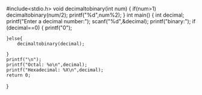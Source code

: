 #include<stdio.h>
void decimaltobinary(int num)
{
	if(num>1)
	decimaltobinary(num/2);
	printf("%d",num%2);
}
int main()
{
	int decimal;
	printf("Enter a decimal number:");
	scanf("%d",&decimal);
	printf("binary:");
	if (decimal==0)
	{
		printf("0");
		
	}else{
		decimaltobinary(decimal);
		
	}
	printf("\n");
	printf("Octal: %o\n",decimal);
	printf("Hexadecimal: %X\n",decimal);
	return 0;
}

